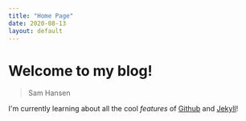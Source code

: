 ```yaml
---
title: "Home Page"
date: 2020-08-13
layout: default
---
```


# Welcome to my blog!

> Sam Hansen

I'm currently learning about all the cool _features_ of [Github] and [Jekyll]!

[Github]:https://github.com
[Jekyll]:https://https://jekyllrb.com/
